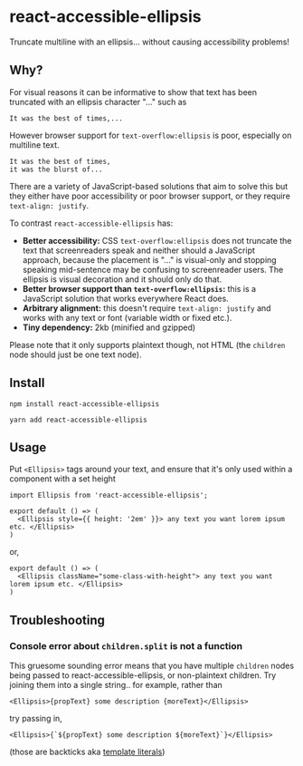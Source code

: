 # react-accessible-ellipsis

Truncate multiline with an ellipsis... without causing accessibility problems!

## Why?

For visual reasons it can be informative to show that text has been truncated with an ellipsis character "..." such as

    It was the best of times,...

However browser support for `text-overflow:ellipsis` is poor, especially on multiline text.

    It was the best of times,
    it was the blurst of...

There are a variety of JavaScript-based solutions that aim to solve this but they either have poor accessibility or poor browser support, or they require `text-align: justify`.

To contrast `react-accessible-ellipsis` has:

- **Better accessibility:** CSS `text-overflow:ellipsis` does not truncate the text that screenreaders speak and neither should a JavaScript approach, because the placement is "..." is visual-only and stopping speaking mid-sentence may be confusing to screenreader users. The ellipsis is visual decoration and it should only do that.
- **Better browser support than `text-overflow:ellipsis`:** this is a JavaScript solution that works everywhere React does.
- **Arbitrary alignment:** this doesn't require `text-align: justify` and works with any text or font (variable width or fixed etc.).
- **Tiny dependency:** 2kb (minified and gzipped)

Please note that it only supports plaintext though, not HTML (the `children` node should just be one text node).

## Install

    npm install react-accessible-ellipsis

    yarn add react-accessible-ellipsis

## Usage

Put `<Ellipsis>` tags around your text, and ensure that it's only used within a component with a set height

    import Ellipsis from 'react-accessible-ellipsis';

    export default () => (
      <Ellipsis style={{ height: '2em' }}> any text you want lorem ipsum etc. </Ellipsis>
    )

or,

    export default () => (
      <Ellipsis className="some-class-with-height"> any text you want lorem ipsum etc. </Ellipsis>
    )

## Troubleshooting

### Console error about `children.split` is not a function

This gruesome sounding error means that you have multiple `children` nodes being passed to react-accessible-ellipsis, or non-plaintext children. Try joining them into a single string.. for example, rather than

    <Ellipsis>{propText} some description {moreText}</Ellipsis>

try passing in,

    <Ellipsis>{`${propText} some description ${moreText}`}</Ellipsis>

(those are backticks aka [template literals](https://developer.mozilla.org/en-US/docs/Web/JavaScript/Reference/Template_literals))
